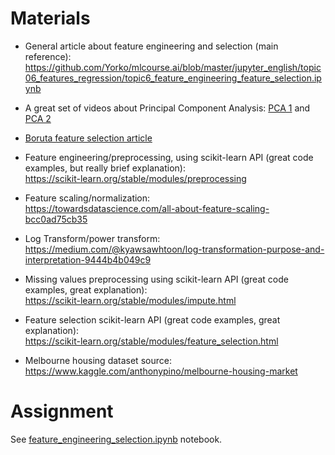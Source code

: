 # Materials    

* General article about feature engineering and selection (main reference):
https://github.com/Yorko/mlcourse.ai/blob/master/jupyter_english/topic06_features_regression/topic6_feature_engineering_feature_selection.ipynb

* A great set of videos about Principal Component Analysis: [PCA 1](https://www.youtube.com/watch?v=FgakZw6K1QQ&list=PLblh5JKOoLUICTaGLRoHQDuF_7q2GfuJF&index=28&ab_channel=StatQuestwithJoshStarmer) and [PCA 2](https://www.youtube.com/watch?v=oRvgq966yZg&list=PLblh5JKOoLUICTaGLRoHQDuF_7q2GfuJF&index=30&ab_channel=StatQuestwithJoshStarmer)

* [Boruta feature selection article](https://towardsdatascience.com/boruta-explained-the-way-i-wish-someone-explained-it-to-me-4489d70e154a)

* Feature engineering/preprocessing, using scikit-learn API (great code examples, but really brief explanation):    
https://scikit-learn.org/stable/modules/preprocessing    

* Feature scaling/normalization:     
https://towardsdatascience.com/all-about-feature-scaling-bcc0ad75cb35    

* Log Transform/power transform:    
https://medium.com/@kyawsawhtoon/log-transformation-purpose-and-interpretation-9444b4b049c9    

* Missing values preprocessing using scikit-learn API (great code examples, great explanation):    
https://scikit-learn.org/stable/modules/impute.html    

* Feature selection scikit-learn API (great code examples, great explanation):   
https://scikit-learn.org/stable/modules/feature_selection.html    

* Melbourne housing dataset source:    
https://www.kaggle.com/anthonypino/melbourne-housing-market    

# Assignment
See [feature_engineering_selection.ipynb](./homework.ipynb) notebook.
